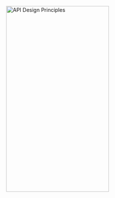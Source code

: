 <a href="http://www.flickr.com/photos/psd/8521872398/" title="API Design Principles by psd, on Flickr"><img src="http://farm9.staticflickr.com/8107/8521872398_9da7f29b12.jpg" width="277" height="500" alt="API Design Principles"></a>
